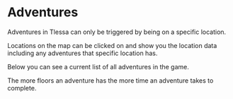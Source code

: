 # Adventures

Adventures in Tlessa can only be triggered by being on a specific location.

Locations on the map can be clicked on and show you the location data including any adventures that specific location has.

Below you can see a current list of all adventures in the game.

The more floors an adventure has the more time an adventure takes to complete.